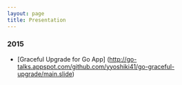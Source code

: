 ```yaml
---
layout: page
title: Presentation
---
```


### 2015

- [Graceful Upgrade for Go App] (http://go-talks.appspot.com/github.com/yyoshiki41/go-graceful-upgrade/main.slide)
